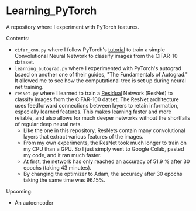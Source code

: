 # Learning_PyTorch

A repository where I experiment with PyTorch features.

Contents:
- `cifar_cnn.py` where I follow PyTorch's [tutorial](https://pytorch.org/tutorials/beginner/blitz/cifar10_tutorial.html) to train a simple Convolutional Neural Network to classify images from the CIFAR-10 dataset. 
- `learning_autograd.py` where I experimented with PyTorch's autograd bsaed on another one of their guides, "The Fundamentals of Autograd." It allowed me to see how the computational tree is set up during neural net training. 
- `resNet.py` where I learned to train a [Residual](https://arxiv.org/pdf/1512.03385) Network (ResNet) to classify images from the CIFAR-100 datset. The ResNet architecture uses feedforward connections between layers to retain information, especially learned features. This makes learning faster and more reliable, and also allows for much deeper networks without the shortfalls of regular deep neural nets.
    - Like the one in this repository, ResNets contain many convolutional layers that extract various features of the images. 
    - From my own experiments, the ResNet took much longer to train on my CPU than a GPU. So I just simply went to Google Colab, pasted my code, and it ran much faster.
    - At first, the network has only reached an accuracy of 51.9 % after 30 epochs (taking 43 minutes). 
    - By changing the optimizer to Adam, the accuracy after 30 epochs taking the same time was 96.15%. 

Upcoming:
- An autoencoder
